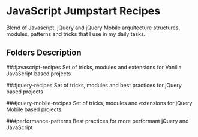 # JavaScript Jumpstart Recipes

Blend of Javascript, jQuery and jQuery Mobile arquitecture structures, modules, patterns and tricks that I use in my daily tasks.

## Folders Description

###javascript-recipes
Set of tricks, modules and extensions for Vanilla JavaScript based projects

###jquery-recipes
Set of tricks, modules and best practices for jQuery based projects

###jquery-mobile-recipes
Set of tricks, modules and extensions for jQuery Mobile based projects

###performance-patterns
Best practices for more performant jQuery and JavaScript